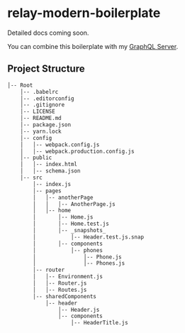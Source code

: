 # relay-modern-boilerplate

Detailed docs coming soon.

You can combine this boilerplate with my [GraphQL Server](https://github.com/pt-br/GraphQL-Server).

## Project Structure

```bash
│-- Root
    │-- .babelrc
    │-- .editorconfig
    │-- .gitignore
    │-- LICENSE
    │-- README.md
    │-- package.json
    │-- yarn.lock
    │-- config
    │   │-- webpack.config.js
    │   │-- webpack.production.config.js
    │-- public
    │   │-- index.html
    │   │-- schema.json
    │-- src
        │-- index.js
        │-- pages
        │   │-- anotherPage
        │   │   │-- AnotherPage.js
        │   │-- home
        │       │-- Home.js
        │       │-- Home.test.js
        │       │-- _snapshots_
        │           │-- Header.test.js.snap
        │       │-- components
        │           │-- phones
        │               │-- Phone.js
        │               │-- Phones.js
        │-- router
        │   │-- Environment.js
        │   │-- Router.js
        │   │-- Routes.js
        │-- sharedComponents
            │-- header
                │-- Header.js
                │-- components
                    │-- HeaderTitle.js

```
